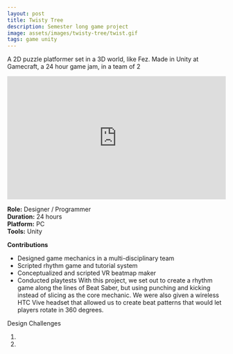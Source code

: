 ```yaml
---
layout: post
title: Twisty Tree
description: Semester long game project
image: assets/images/twisty-tree/twist.gif
tags: game unity
---
```


A 2D puzzle platformer set in a 3D world, like Fez. Made in Unity at Gamecraft, a 24 hour game jam, in a team of 2

<style>.embed-container { position: relative; padding-bottom: 56.25%; height: 0; overflow: hidden; max-width: 100%; } .embed-container iframe, .embed-container object, .embed-container embed { position: absolute; top: 0; left: 0; width: 100%; height: 100%; }</style><div class='embed-container'><iframe src='http://tyuiwei.github.io/twisty_tree/index.html' frameborder='0' allowfullscreen></iframe></div>

<p>
<b>Role:</b> Designer / Programmer<br>
<b>Duration:</b> 24 hours<br>
<b>Platform:</b> PC<br>
<b>Tools:</b> Unity<br>
</p>

<p>
<b>Contributions</b><br>

- Designed game mechanics in a multi-disciplinary team
- Scripted rhythm game and tutorial system
- Conceptualized and scripted VR beatmap maker
- Conducted playtests
With this project, we set out to create a rhythm game along the lines of Beat Saber, but using punching and kicking instead of slicing as the core mechanic. We were also given a wireless HTC Vive headset that allowed us to create beat patterns that would let players rotate in 360 degrees.
</p>


Design Challenges

1.
2.
